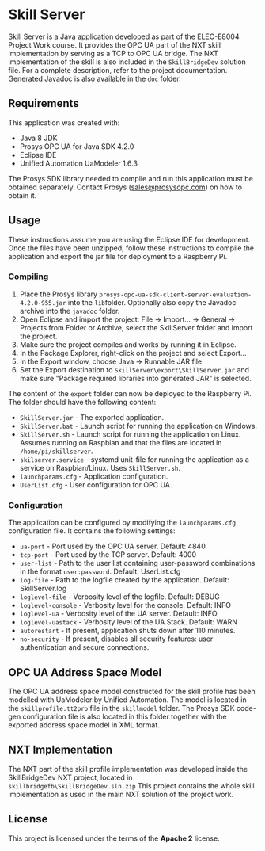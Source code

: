 # Skill Server
Skill Server is a Java application developed as part of the ELEC-E8004 Project Work course.
It provides the OPC UA part of the NXT skill implementation by serving as a TCP to OPC UA bridge.
The NXT implementation of the skill is also included in the `SkillBridgeDev` solution file.
For a complete description, refer to the project documentation. 
Generated Javadoc is also available in the `doc` folder.


## Requirements
This application was created with:
 * Java 8 JDK
 * Prosys OPC UA for Java SDK 4.2.0
 * Eclipse IDE
 * Unified Automation UaModeler 1.6.3

The Prosys SDK library needed to compile and run this application must be obtained separately.
Contact Prosys ([sales@prosysopc.com](mailto:sales@prosysopc.com)) on how to obtain it.

## Usage
These instructions assume you are using the Eclipse IDE for development.
Once the files have been unzipped, follow these instructions to compile
the application and export the jar file for deployment to a Raspberry Pi.

### Compiling

 1. Place the Prosys library `prosys-opc-ua-sdk-client-server-evaluation-4.2.0-955.jar` into the `lib`folder. Optionally
also copy the Javadoc archive into the `javadoc` folder.
 2. Open Eclipse and import the project: File -> Import... -> General -> Projects from Folder or Archive, select the SkillServer folder and import the project.
 3. Make sure the project compiles and works by running it in Eclipse.
 4. In the Package Explorer, right-click on the project and select Export...
 5. In the Export window, choose Java -> Runnable JAR file.
 6. Set the Export destination to `SkillServer\export\SkillServer.jar` and make sure "Package required libraries into generated JAR" is selected.

The content of the `export` folder can now be deployed to the Raspberry Pi. The folder should have the following content:
 - `SkillServer.jar` - The exported application.
 - `SkillServer.bat` - Launch script for running the application on Windows.
 - `SkillServer.sh` - Launch script for running the application on Linux. Assumes running on Raspbian and that the files are located in `/home/pi/skillserver`.
 - `skilserver.service` - systemd unit-file for running the application as a service on Raspbian/Linux. Uses `SkillServer.sh`.
 - `launchparams.cfg` - Application configuration.
 - `UserList.cfg` - User configuration for OPC UA.

### Configuration
The application can be configured by modifying the `launchparams.cfg` configuration file.
It contains the following settings:
 - `ua-port` - Port used by the OPC UA server. Default: 4840
 - `tcp-port` - Port used by the TCP server. Default: 4000
 - `user-list` - Path to the user list containing user-password combinations in the format `user:password`. Default: UserList.cfg
 - `log-file` - Path to the logfile created by the application. Default: SkillServer.log
 - `loglevel-file` - Verbosity level of the logfile. Default: DEBUG
 - `loglevel-console` - Verbosity level for the console. Default: INFO
 - `loglevel-ua` - Verbosity level of the UA server. Default: INFO
 - `loglevel-uastack` - Verbosity level of the UA Stack. Default: WARN
 - `autorestart` - If present, application shuts down after 110 minutes.
 - `no-security` - If present, disables all security features: user authentication and secure connections.

## OPC UA Address Space Model
The OPC UA address space model constructed for the skill profile has been modelled with UaModeler by Unified Automation.
The model is located in the `skillprofile.tt2pro` file in the `skillmodel` folder.
The Prosys SDK code-gen configuration file is also located in this folder together with the exported address space model in XML format.

## NXT Implementation
The NXT part of the skill profile implementation was developed inside the SkillBridgeDev NXT project, located in `skillbridgefb\SkillBridgeDev.sln.zip`
This project contains the whole skill implementation as used in the main NXT solution of the project work.

## License
This project is licensed under the terms of the __Apache 2__ license.

